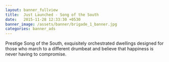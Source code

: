 ```yaml
---
layout: banner_fullview
title:  Just Launched - Song of the South
date:   2015-11-28 12:33:30 +0530
banner_image: /assets/banner/brigade_1_banner.jpg
categories: banner_ads
---
```


Prestige Song of the South, exquisitely orchestrated dwellings designed for those who march to a different drumbeat and believe that happiness is never having to compromise.
